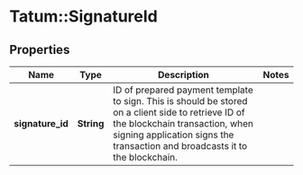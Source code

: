 # Tatum::SignatureId

## Properties
Name | Type | Description | Notes
------------ | ------------- | ------------- | -------------
**signature_id** | **String** | ID of prepared payment template to sign. This is should be stored on a client side to retrieve ID of the blockchain transaction, when signing application signs the transaction and broadcasts it to the blockchain. | 

